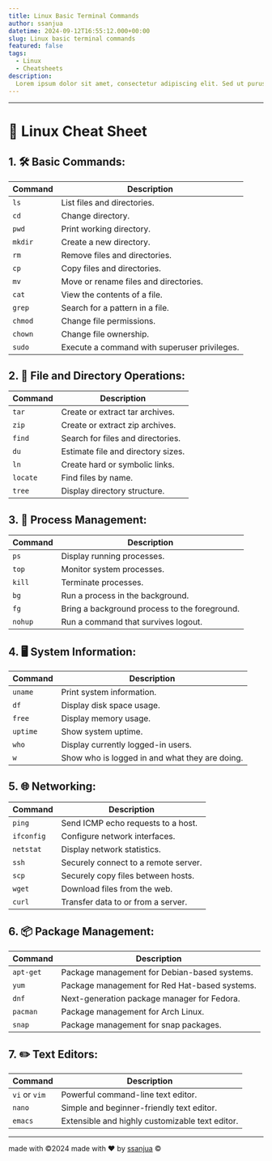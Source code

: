 ```yaml
---
title: Linux Basic Terminal Commands
author: ssanjua
datetime: 2024-09-12T16:55:12.000+00:00
slug: Linux basic terminal commands
featured: false
tags:
  - Linux
  - Cheatsheets
description:
  Lorem ipsum dolor sit amet, consectetur adipiscing elit. Sed ut purus eget sapien.
---
```

---

# 🐧 Linux Cheat Sheet

## 1. 🛠️ Basic Commands:

| Command   | Description                                |
|-----------|--------------------------------------------|
| `ls`      | List files and directories.                |
| `cd`      | Change directory.                          |
| `pwd`     | Print working directory.                   |
| `mkdir`   | Create a new directory.                    |
| `rm`      | Remove files and directories.              |
| `cp`      | Copy files and directories.                |
| `mv`      | Move or rename files and directories.      |
| `cat`     | View the contents of a file.               |
| `grep`    | Search for a pattern in a file.            |
| `chmod`   | Change file permissions.                   |
| `chown`   | Change file ownership.                     |
| `sudo`    | Execute a command with superuser privileges.|
## 2. 📂 File and Directory Operations:

| Command   | Description                                |
|-----------|--------------------------------------------|
| `tar`     | Create or extract tar archives.            |
| `zip`     | Create or extract zip archives.            |
| `find`    | Search for files and directories.          |
| `du`      | Estimate file and directory sizes.         |
| `ln`      | Create hard or symbolic links.             |
| `locate`  | Find files by name.                        |
| `tree`    | Display directory structure.               |
## 3. 🚦 Process Management:

| Command   | Description                                |
|-----------|--------------------------------------------|
| `ps`      | Display running processes.                 |
| `top`     | Monitor system processes.                  |
| `kill`    | Terminate processes.                       |
| `bg`      | Run a process in the background.           |
| `fg`      | Bring a background process to the foreground. |
| `nohup`   | Run a command that survives logout.        |
## 4. 🖥️ System Information:

| Command   | Description                                |
|-----------|--------------------------------------------|
| `uname`   | Print system information.                  |
| `df`      | Display disk space usage.                  |
| `free`    | Display memory usage.                      |
| `uptime`  | Show system uptime.                        |
| `who`     | Display currently logged-in users.         |
| `w`       | Show who is logged in and what they are doing. |
## 5. 🌐 Networking:

| Command   | Description                                |
|-----------|--------------------------------------------|
| `ping`    | Send ICMP echo requests to a host.         |
| `ifconfig`| Configure network interfaces.              |
| `netstat` | Display network statistics.                |
| `ssh`     | Securely connect to a remote server.       |
| `scp`     | Securely copy files between hosts.         |
| `wget`    | Download files from the web.               |
| `curl`    | Transfer data to or from a server.         |
## 6. 📦 Package Management:

| Command   | Description                                |
|-----------|--------------------------------------------|
| `apt-get` | Package management for Debian-based systems.|
| `yum`     | Package management for Red Hat-based systems.|
| `dnf`     | Next-generation package manager for Fedora. |
| `pacman`  | Package management for Arch Linux.         |
| `snap`    | Package management for snap packages.      |
## 7. ✏️ Text Editors:

| Command   | Description                                |
|-----------|--------------------------------------------|
| `vi` or `vim` | Powerful command-line text editor.     |
| `nano`    | Simple and beginner-friendly text editor.  |
| `emacs`   | Extensible and highly customizable text editor. |

---
made with ©2024 made with ❤️ by [ssanjua](http://www.github.com/ssanjua) © 